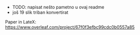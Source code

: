 - TODO: napisat nešto pametno u ovaj readme
- još 19 slik triban konvertirat

Paper in LateX: https://www.overleaf.com/project/67f0f3efbc99cdc0b0557a85

